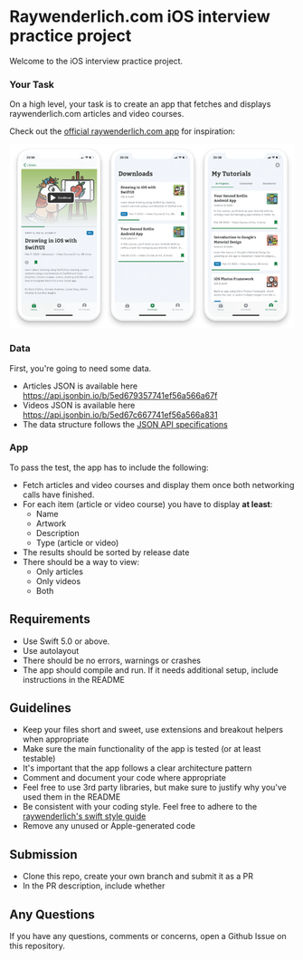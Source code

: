 
Raywenderlich.com iOS interview practice project
================================== 
Welcome to the iOS interview practice project. 

### Your Task

On a high level, your task is to create an app that fetches and displays raywenderlich.com articles and video courses. 

Check out the [official raywenderlich.com app](https://apps.apple.com/us/app/raywenderlich-com/id1481444772#?platform=iphone) for inspiration:

![App Photos](../assets/appPhotos.png)


### Data
First, you're going to need some data.
* Articles JSON is available here https://api.jsonbin.io/b/5ed679357741ef56a566a67f
* Videos JSON is available here https://api.jsonbin.io/b/5ed67c667741ef56a566a831
* The data structure follows the [JSON API specifications](https://jsonapi.org/)

### App
To pass the test, the app has to include the following:
* Fetch articles and video courses and display them once both networking calls have finished. 
* For each item (article or video course) you have to display **at least**:
	* Name
	* Artwork
	* Description
	* Type (article or video)
* The results should be sorted by release date
* There should be a way to view:
	* Only articles
	* Only videos
	* Both

## Requirements
* Use Swift 5.0 or above.
* Use autolayout
* There should be no errors, warnings or crashes
* The app should compile and run. If it needs additional setup, include instructions in the README

## Guidelines
* Keep your files short and sweet, use extensions and breakout helpers when appropriate
* Make sure the main functionality of the app is tested (or at least testable)
* It's important that the app follows a clear architecture pattern
* Comment and document your code where appropriate
* Feel free to use 3rd party libraries, but make sure to justify why you've used them in the README
* Be consistent with your coding style. Feel free to adhere to the  [raywenderlich's swift style guide](https://github.com/raywenderlich/swift-style-guide)
* Remove any unused or Apple-generated code

## Submission
* Clone this repo, create your own branch and submit it as a PR
* In the PR description, include whether

## Any Questions
If you have any questions, comments or concerns, open a Github Issue on this repository.
